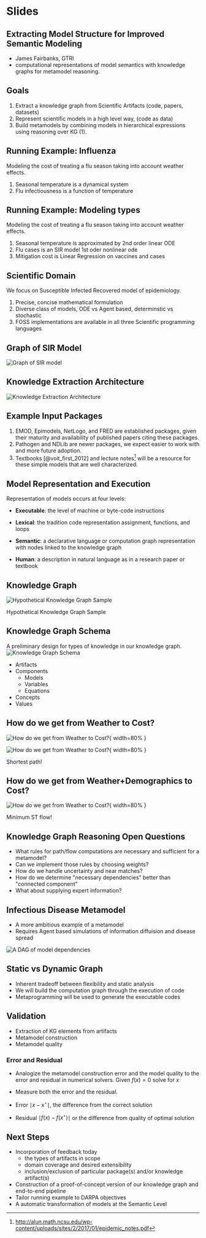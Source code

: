 # Slides

## Extracting Model Structure for Improved Semantic Modeling
- James Fairbanks, GTRI
- computational representations of model semantics with knowledge graphs for
metamodel reasoning.

## Goals

1. Extract a knowledge graph from Scientific Artifacts (code, papers, datasets)
2. Represent scientific models in a high level way, (code as data)
3. Build metamodels by combining models in hierarchical expressions using reasoning over KG (1).

## Running Example: Influenza

Modeling the cost of treating a flu season taking into account weather effects.

1. Seasonal temperature is a dynamical system
2. Flu infectiousness is a function of temperature

## Running Example: Modeling types

Modeling the cost of treating a flu season taking into account weather effects.

1. Seasonal temperature is approximated by 2nd order linear ODE
2. Flu cases is an SIR model 1st oder nonlinear ode
3. Mitigation cost is Linear Regression on vaccines and cases

## Scientific Domain

We focus on Susceptible Infected Recovered model of epidemiology.

1. Precise, concise mathematical formulation
2. Diverse class of models, ODE vs Agent based, determinstic vs stochastic
3. FOSS implementations are available in all three Scientific programming languages

## Graph of SIR Model
![Graph of SIR model](img/sir_graph.dot.svg)

## Knowledge Extraction Architecture

![Knowledge Extraction Architecture](img/extraction.dot.svg)

## Example Input Packages

1. EMOD, Epimodels, NetLogo, and FRED are established packages, given their maturity and availability of published papers citing these packages.
2. Pathogen and NDLib are newer packages, we expect easier to work with and more future adoption.
3. Textbooks [@voit_first_2012] and lecture notes[^1] will be a resource for these simple models that are well characterized.

## Model Representation and Execution

Representation of models occurs at four levels:

-   **Executable**: the level of machine or byte-code instructions

-   **Lexical**: the tradition code representation assignment,
    functions, and loops

-   **Semantic**: a declarative language or computation graph
    representation with nodes linked to the knowledge graph

-   **Human**: a description in natural language as in a research paper
    or textbook

## Knowledge Graph

![Hypothetical Knowledge Graph Sample](img/knowledgegraph.dot.svg)

Hypothetical Knowledge Graph Sample

## Knowledge Graph Schema

A preliminary design for types of knowledge in our knowledge graph.
![Knowledge Graph Schema](img/schema.dot.svg)

- Artifacts
- Components
  - Models
  - Variables
  - Equations
- Concepts
- Values

## How do we get from Weather to Cost?
![How do we get from Weather to Cost?](img/knowledge_reasoning.dot.svg){ width=80% }

![How do we get from Weather to Cost?](img/knowledge_reasoning_path.dot.svg){ width=80% }

Shortest path!

## How do we get from Weather+Demographics to Cost?
![How do we get from Weather to Cost?](img/knowledge_reasoning_flow.dot.svg){ width=80% }

Minimum ST flow!

## Knowledge Graph Reasoning Open Questions

- What rules for path/flow computations are necessary and sufficient for a metamodel?
- Can we implement those rules by choosing weights?
- How do we handle uncertainty and near matches?
- How do we determine "necessary dependencies" better than "connected component"
- What about supplying expert information?

## Infectious Disease Metamodel

- A more ambitious example of a metamodel
- Requires Agent based simulations of information diffuision and disease spread

![A DAG of model dependencies](img/metamodel.dot.svg)

## Static vs Dynamic Graph

- Inherent tradeoff between flexibility and static analysis
- We will build the computation graph through the execution of code
- Metaprogramming will be used to generate the executable codes

## Validation

- Extraction of KG elements from artifacts
- Metamodel construction
- Metamodel quality

### Error and Residual
- Analogize the metamodel construction error and the model quality to the error and residual in numerical solvers.
Given $f(x)=0$ solve for $x$

- Measure both the error and the residual.
- Error $\mid x-x^\star\mid$, the difference from the correct solution
- Residual $\mid f(x) - f(x^\star)\mid$ or the difference from quality of optimal solution



## Next Steps

- Incorporation of feedback today
   - the types of artifacts in scope
   - domain coverage and desired extensibility
   - inclusion/exclusion of particular package(s) and/or knowledge artifact(s)
- Construction of a proof-of-concept version of our knowledge graph and end-to-end pipeline
- Tailor running example to DARPA objectives
- A automatic transformation of models at the Semantic Level

[^1]: <http://alun.math.ncsu.edu/wp-content/uploads/sites/2/2017/01/epidemic_notes.pdf>
